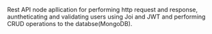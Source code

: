 Rest API node apllication for performing http request and response, auntheticating and validating users using Joi and JWT and performing CRUD operations to the databse(MongoDB).
